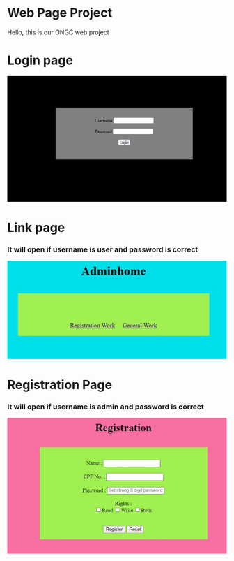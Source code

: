# Web Page Project
Hello, this is our ONGC web project

# Login page
<!-- <img src="images/login.JPG" width="1200" height="100"> -->
![](images/login.JPG)

# Link page
### It will open if username is user and password is correct
![](images/link.JPG)

# Registration Page
### It will open if username is admin and password is correct
![](images/register.JPG)
